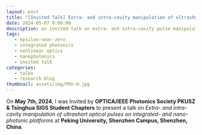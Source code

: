 ```yaml
---
layout: post
title: "[Invited Talk] Extra- and intra-cavity manipulation of ultrashort optical pulses on integrated- and nano-photonic platforms"
date: 2024-05-07 9:00:00
description: an invited talk on extra- and intra-cavity pulse manipulation
tags: 
   - epsilon-near-zero
   - integrated photonics
   - nonlinear optics
   - nanophotonics
   - invited talk
categories: 
   - talks
   - research blog
thumbnail: assets/img/PKU-H.jpg
---
```


On **May 7th, 2024**, I was Invited by **OPTICA/IEEE Photonics Society PKUSZ & Tsinghua SIGS Student Chapters** to present a talk on *Extra- and intra-cavity manipulation of ultrashort optical pulses on integrated- and nano-photonic platforms* at **Peking University, Shenzhen Campus, Shenzhen, China**.
